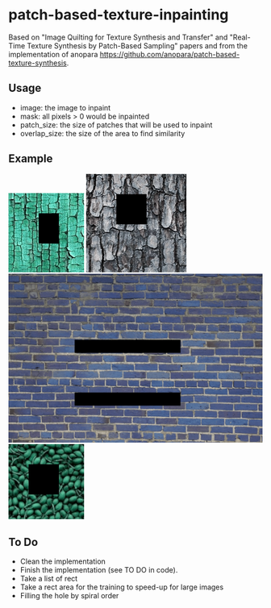 # patch-based-texture-inpainting

Based on "Image Quilting for Texture Synthesis and Transfer" and "Real-Time Texture Synthesis by Patch-Based Sampling" papers and from the implementation of anopara https://github.com/anopara/patch-based-texture-synthesis.

## Usage
* image: the image to inpaint
* mask: all pixels > 0 would be inpainted
* patch_size: the size of patches that will be used to inpaint
* overlap_size: the size of the area to find similarity

## Example
![alt text](assets/2.gif)
![alt text](assets/3.gif)
![alt text](assets/4.gif)
![alt text](assets/1.gif)



## To Do 
* Clean the implementation
* Finish the implementation (see TO DO in code).
* Take a list of rect
* Take a rect area for the training to speed-up for large images
* Filling the hole by spiral order
